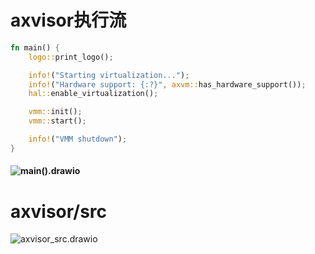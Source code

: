 # axvisor执行流

```rust
fn main() {
    logo::print_logo();

    info!("Starting virtualization...");
    info!("Hardware support: {:?}", axvm::has_hardware_support());
    hal::enable_virtualization();

    vmm::init();
    vmm::start();

    info!("VMM shutdown");
}
```

#### ![main().drawio](C:\Users\MR\Downloads\main().drawio.png)

# axvisor/src



![axvisor_src.drawio](C:\Users\MR\Downloads\axvisor_src.drawio.png)
